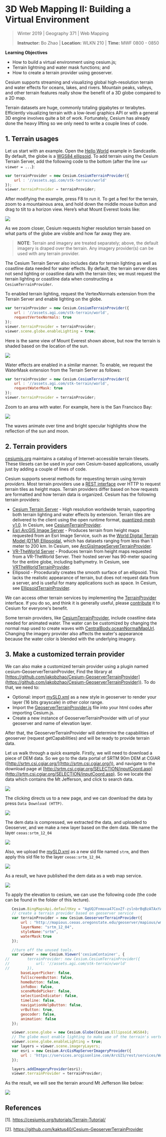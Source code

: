 # 3D Web Mapping II: Building a Virtual Environment

> Winter 2019 | Geography 371 | Web Mapping
>
> **Instructor:** Bo Zhao | **Location:** WLKN 210 | **Time:** MWF 0800 - 0850

**Learning Objectives**

- How to build a virtual environment using cesium.js;
- Terrain lightning and water mask functions; and
- How to create a terrain provider using geoserver.

Cesium supports streaming and visualizing global high-resolution terrain and water effects for oceans, lakes, and rivers. Mountain peaks, valleys, and other terrain features really show the benefit of a 3D globe compared to a 2D map.

Terrain datasets are huge, commonly totaling gigabytes or terabytes. Efficiently visualizing terrain with a low-level graphics API or with a general 3D engine involves quite a bit of work. Fortunately, Cesium has already done the heavy lifting so we only need to write a couple lines of code.

## 1\. Terrain usages

Let us start with an example. Open the [Hello World](http://cesiumjs.org/Cesium/Apps/Sandcastle/index.html?src=Hello%20World.html) example in Sandcastle. By default, the globe is a [WGS84 ellipsoid](http://earth-info.nga.mil/GandG/publications/tr8350.2/wgs84fin.pdf). To add terrain using the Cesium Terrain Server, add the following code to the bottom (after the line `var viewer = ...`):

```javascript
var terrainProvider = new Cesium.CesiumTerrainProvider({
    url : '//assets.agi.com/stk-terrain/world'
});
viewer.terrainProvider = terrainProvider;
```

After modifying the example, press F8 to run it. To get a feel for the terrain, zoom to a mountainous area, and hold down the middle mouse button and drag to tilt to a horizon view. Here’s what Mount Everest looks like:

![](img/everest.png)

As we zoom closer, Cesium requests higher resolution terrain based on what parts of the globe are visible and how far away they are.

> **NOTE**: Terrain and imagery are treated separately; above, the default imagery is draped over the terrain. Any imagery provider(s) can be used with any terrain provider.

The Cesium Terrain Server also includes data for terrain lighting as well as coastline data needed for water effects. By default, the terrain server does not send lighting or coastline data with the terrain tiles; we must request the terrain lighting or coastline data when constructing a `CesiumTerrainProvider`.

To enabled terrain lighting, request the VertexNormals extension from the Terrain Server and enable lighting on the globe.

```javascript
var terrainProvider = new Cesium.CesiumTerrainProvider({
    url : '//assets.agi.com/stk-terrain/world',
	requestVertexNormals: true
});
viewer.terrainProvider = terrainProvider;
viewer.scene.globe.enableLighting = true;
```

Here is the same view of Mount Everest shown above, but now the terrain is shaded based on the location of the sun.

![](img/everest_lighting.png)

Water effects are enabled in a similar manner. To enable, we request the WaterMask extension from the Terrain Server as follows:

```javascript
var terrainProvider = new Cesium.CesiumTerrainProvider({
    url : '//assets.agi.com/stk-terrain/world',
	requestWaterMask: true
});
viewer.terrainProvider = terrainProvider;
```

Zoom to an area with water. For example, here is the San Francisco Bay:

![](img/sanfranciscobay.png)

The waves animate over time and bright specular highlights show the reflection of the sun and moon.

## 2\. Terrain providers

[cesiumjs.org](http://cesiumjs.org/data-and-assets/terrain/) maintains a catalog of Internet-accessible terrain tilesets. These tilesets can be used in your own Cesium-based applications, usually just by adding a couple of lines of code.

Cesium supports several methods for requesting terrain using *terrain providers*. Most terrain providers use a [REST interface](http://rest.elkstein.org/) over HTTP to request terrain tiles as height maps. Terrain providers differ based on how requests are formatted and how terrain data is organized. Cesium has the following terrain providers:

- [Cesium Terrain Server](http://cesiumjs.org/stk-world-terrain.html) - High resolution worldwide terrain, supporting both terrain lighting and water effects by extension. Terrain tiles are delivered to the client using the open runtime format, [quantized-mesh v1.0](https://github.com/AnalyticalGraphicsInc/quantized-mesh). In Cesium, see [CesiumTerrainProvider](http://cesiumjs.org/Cesium/Build/Documentation/CesiumTerrainProvider.html).
- [Esri ArcGIS Image Server](http://resources.arcgis.com/en/help/rest/apiref/index.html?imageserver.html) - Produces terrain from height maps requested from an Esri Image Service, such as the [World Digital Terrain Model (DTM) Ellipsoidal](http://goto.arcgisonline.com/elevation/DTM_Ellipsoidal), which has datasets ranging from less than 1 meter to 200 km. In Cesium, see [ArcGisImageServerTerrainProvider](http://cesiumjs.org/Cesium/Build/Documentation/ArcGisImageServerTerrainProvider.html).
- [VR-TheWorld Server](http://vr-theworld.com/) - Produces terrain from height maps requested from a VR-TheWorld Server. Their hosted server has 90-meter spacing for the entire globe, including bathymetry. In Cesium, see [VRTheWorldTerrainProvider](http://cesiumjs.org/Cesium/Build/Documentation/VRTheWorldTerrainProvider.html).
- Ellipsoid - Procedurally creates the smooth surface of an ellipsoid. This lacks the realistic appearance of terrain, but does not request data from a server, and is useful for many applications such as space. In Cesium, see [EllipsoidTerrainProvider](http://cesiumjs.org/Cesium/Build/Documentation/EllipsoidTerrainProvider.html).

We can access other terrain services by implementing the [TerrainProvider](http://cesiumjs.org/Cesium/Build/Documentation/TerrainProvider.html) interface. If you do so, and think it is generally useful, please [contribute](https://github.com/AnalyticalGraphicsInc/cesium/wiki/Contributor%27s-Guide) it to Cesium for everyone's benefit.

Some terrain providers, like [CesiumTerrainProvider](http://cesiumjs.org/Cesium/Build/Documentation/CesiumTerrainProvider.html), include coastline data needed for animated water. The water can be customized by changing the normal map used to create waves with [CentralBody.oceanNormalMapUrl](http://cesiumjs.org/Cesium/Build/Documentation/CentralBody.html). Changing the imagery provider also affects the water's appearance because the water color is blended with the underlying imagery.

## 3\. Make a customized terrain provider

We can also make a customized terrain provider using a plugin named cesium-GeoserverTerrainProvider, Find the library at [https://github.com/jakobzhao/Cesium-GeoserverTerrainProvider](https://github.com/jakobzhao/Cesium-GeoserverTerrainProvider)). To do that, we need to:

- Optional: import [mySLD.xml](https://github.com/jakobzhao/Cesium-GeoserverTerrainProvider/blob/master/mySLD.xml) as a new style in geoserver to render your layer (16 bits grayscale) in other color range.
- Import the [GeoserverTerrainProvider.js](https://github.com/jakobzhao/Cesium-GeoserverTerrainProvider/blob/master/GeoserverTerrainProvider.js) file into your html codes after importing Cesium.js.
- Create a new instance of GeoserverTerrainProvider with url of your geoserver and name of elevation layer.

After that, the GeoserverTerrainProvider will determine the capabilities of geoserver (request getCapabilities) and will be ready to provide terrain data.

Let us walk through a quick example. Firstly, we will need to download a piece of DEM data. So we go to the data portal of SRTM 90m DEM at CGIAR ([http://srtm.csi.cgiar.org/](http://srtm.csi.cgiar.org/)), and navigate to the download page at [http://srtm.csi.cgiar.org/SELECTION/inputCoord.asp](http://srtm.csi.cgiar.org/SELECTION/inputCoord.asp). So we locate the data which contains the Mt Jefferson, and click to search data.

![](img/searchpage.png)

The clicking directs us to a new page, and we can download the data by press `Data Download (HTTP)`.

![](img/download-page.png)

The dem data is compressed, we extracted the data, and uploaded to Geoserver, and we make a new layer based on the dem data. We name the layer `ceoas:srtm_12_04`

![](img/layer.png)

Also, we upload the [mySLD.xml](https://github.com/kaktus40/Cesium-GeoserverTerrainProvider/blob/master/mySLD.xml) as a new sld file named `strm`, and then apply this sld file to the layer `ceoas:srtm_12_04`.

![](img/style.png)

As a result, we have published the dem data as a web map service.

![](img/wms-dem.png)

To apply the elevation to cesium, we can use the following code (the code can be found in the folder of this lecture).

 ```javascript
    Cesium.BingMapsApi.defaultKey = "AgUQJFnmoxa47CoxZf-zslnbrBqBzATAxYAiQnd__-q8eGgLZu1ygR8_p2jI3Y9u";
    // create a terrain provider based on geoserver service
    var terrainProvider = new Cesium.GeoserverTerrainProvider({
        url : "http://mapious.ceoas.oregonstate.edu/geoserver/mapious/wms",
        layerName: "srtm_12_04",
        styleName:"srtm",
        waterMask:true
    });

    //turn off the unused tools.
    var viewer = new Cesium.Viewer('cesiumContainer', {
//        terrainProvider: new Cesium.CesiumTerrainProvider({
//            url: '//assets.agi.com/stk-terrain/world'
//        }),
        baseLayerPicker: false,
        fullscreenButton: false,
        homeButton: false,
        infoBox: false,
        sceneModePicker: false,
        selectionIndicator: false,
        timeline: false,
        navigationHelpButton: false,
        vrButton: true,
        geocoder: false,
        animation: false
    });

    viewer.scene.globe = new Cesium.Globe(Cesium.Ellipsoid.WGS84);
    // The globe must enable lighting to make use of the terrain's vertex normals
    viewer.scene.globe.enableLighting = true;
    var layers = viewer.scene.imageryLayers;
    var esri = new Cesium.ArcGisMapServerImageryProvider({
        url : 'https://services.arcgisonline.com/ArcGIS/rest/services/World_Imagery/MapServer'
    });

    layers.addImageryProvider(esri);
    viewer.terrainProvider = terrainProvider;

 ```

As the result, we will see the terrain around Mt Jefferson like below:

![](img/srtm-cesium.png)

## References
[1]. https://cesiumjs.org/tutorials/Terrain-Tutorial/

[2]. https://github.com/kaktus40/Cesium-GeoserverTerrainProvider
